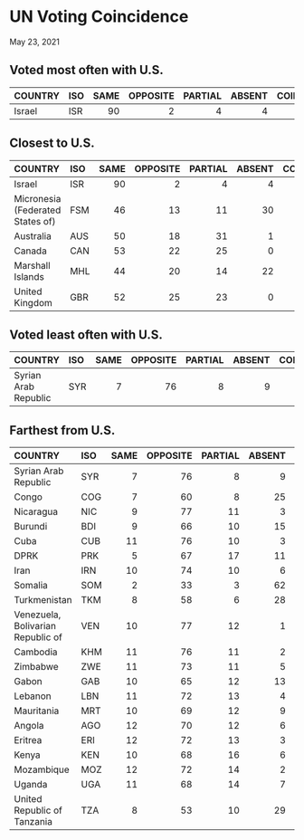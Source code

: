 UN Voting Coincidence
================
May 23, 2021

## Voted most often with U.S.

| COUNTRY | ISO | SAME | OPPOSITE | PARTIAL | ABSENT | COINCIDENCE |
|:--------|:----|-----:|---------:|--------:|-------:|------------:|
| Israel  | ISR |   90 |        2 |       4 |      4 |        0.96 |

## Closest to U.S.

| COUNTRY                          | ISO | SAME | OPPOSITE | PARTIAL | ABSENT | COINCIDENCE |
|:---------------------------------|:----|-----:|---------:|--------:|-------:|------------:|
| Israel                           | ISR |   90 |        2 |       4 |      4 |        0.96 |
| Micronesia (Federated States of) | FSM |   46 |       13 |      11 |     30 |        0.73 |
| Australia                        | AUS |   50 |       18 |      31 |      1 |        0.66 |
| Canada                           | CAN |   53 |       22 |      25 |      0 |        0.66 |
| Marshall Islands                 | MHL |   44 |       20 |      14 |     22 |        0.65 |
| United Kingdom                   | GBR |   52 |       25 |      23 |      0 |        0.64 |

## Voted least often with U.S.

| COUNTRY              | ISO | SAME | OPPOSITE | PARTIAL | ABSENT | COINCIDENCE |
|:---------------------|:----|-----:|---------:|--------:|-------:|------------:|
| Syrian Arab Republic | SYR |    7 |       76 |       8 |      9 |        0.12 |

## Farthest from U.S.

| COUNTRY                           | ISO | SAME | OPPOSITE | PARTIAL | ABSENT | COINCIDENCE |
|:----------------------------------|:----|-----:|---------:|--------:|-------:|------------:|
| Syrian Arab Republic              | SYR |    7 |       76 |       8 |      9 |        0.12 |
| Congo                             | COG |    7 |       60 |       8 |     25 |        0.15 |
| Nicaragua                         | NIC |    9 |       77 |      11 |      3 |        0.15 |
| Burundi                           | BDI |    9 |       66 |      10 |     15 |        0.16 |
| Cuba                              | CUB |   11 |       76 |      10 |      3 |        0.16 |
| DPRK                              | PRK |    5 |       67 |      17 |     11 |        0.16 |
| Iran                              | IRN |   10 |       74 |      10 |      6 |        0.16 |
| Somalia                           | SOM |    2 |       33 |       3 |     62 |        0.16 |
| Turkmenistan                      | TKM |    8 |       58 |       6 |     28 |        0.16 |
| Venezuela, Bolivarian Republic of | VEN |   10 |       77 |      12 |      1 |        0.16 |
| Cambodia                          | KHM |   11 |       76 |      11 |      2 |        0.17 |
| Zimbabwe                          | ZWE |   11 |       73 |      11 |      5 |        0.17 |
| Gabon                             | GAB |   10 |       65 |      12 |     13 |        0.18 |
| Lebanon                           | LBN |   11 |       72 |      13 |      4 |        0.18 |
| Mauritania                        | MRT |   10 |       69 |      12 |      9 |        0.18 |
| Angola                            | AGO |   12 |       70 |      12 |      6 |        0.19 |
| Eritrea                           | ERI |   12 |       72 |      13 |      3 |        0.19 |
| Kenya                             | KEN |   10 |       68 |      16 |      6 |        0.19 |
| Mozambique                        | MOZ |   12 |       72 |      14 |      2 |        0.19 |
| Uganda                            | UGA |   11 |       68 |      14 |      7 |        0.19 |
| United Republic of Tanzania       | TZA |    8 |       53 |      10 |     29 |        0.19 |
